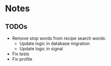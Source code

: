 # Notes

## TODOs

- Remove stop words from recipe search words:
  - Update logic in database migration
  - Update logic in signal
- Fix tests
- Fix profile
